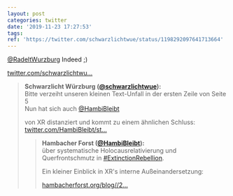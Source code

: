 ```yaml
---
layout: post
categories: twitter
date: '2019-11-23 17:27:53'
tags: 
ref: 'https://twitter.com/schwarzlichtwue/status/1198292097641713664'
---
```

[@RadeltWurzburg](https://twitter.com/RadeltWurzburg) Indeed ;)

[twitter.com/schwarzlichtwu…](https://twitter.com/schwarzlichtwue/status/1198259837550956546?s=19)
> <b>Schwarzlicht Würzburg ([@schwarzlichtwue](https://twitter.com/schwarzlichtwue)):</b>  
>Bitte verzeiht unseren kleinen Text-Unfall in der ersten Zeile von Seite 5  
>Nun hat sich auch [@HambiBleibt](https://twitter.com/HambiBleibt)  
>  
>von XR distanziert und kommt zu einem ähnlichen Schluss: [twitter.com/HambiBleibt/st…](https://twitter.com/HambiBleibt/status/1198579091831709701?s=19)  
>> <b>Hambacher Forst ([@HambiBleibt](https://twitter.com/HambiBleibt)):</b>    
>>über systematische Holocausrelativierung und Querfrontschmutz  in [#ExtinctionRebellion](/t/extinctionrebellion).     
>>    
>>    
>>    
>>Ein kleiner Einblick in XR's interne Außeinandersetzung:    
>>    
>>[hambacherforst.org/blog//2…](https://hambacherforst.org/blog//24/xr-systematische-holocausrelativierung-und-der-querfrontschmutz/)    
>  
>  

